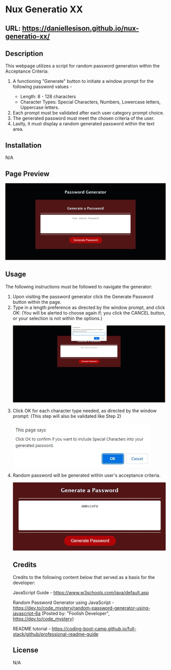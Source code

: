 # Nux Generatio XX

## URL: https://daniellesison.github.io/nux-generatio-xx/

## Description

This webpage utilizes a script for random password generation within the Acceptance Criteria:

<ol>
    <li>A functioning "Generate" button to initiate a window prompt for the following password values - </li>
        <ul>
        <li>Length: 8 - 128 characters</li>
        <li>Character Types: Special Characters, Numbers, Lowercase letters, Uppercase letters.</li>
        </ul>
    <li>Each prompt must be validated after each user category prompt choice.</li>    
    <li>The generated password must meet the chosen criteria of the user.</li>
    <li>Lastly, it must display a random generated password within the text area.</li>    
</ol>

## Installation

N/A

## Page Preview

![Webpage screenshot](./assets/images/screenshot-initial.png)

## Usage

The following instructions must be followed to navigate the generator:

<ol>
<li>Upon visiting the password generator click the Generate Password button within the page. </li>

<li>Type in a length preference as directed by the window prompt, and click OK: (You will be alerted to choose again if; you click the CANCEL button, or your selection is not within the options.)

![Length Window Prompt](./assets/images/LengthPrompt.JPG)</li>

<li>Click OK for each character type needed, as directed by the window prompt: (This step will also be validated like Step 2) </li>

![Character Type Window 1](./assets/images/CharacterPrompt.JPG)

<li>Random password will be generated within user's acceptance criteria.

![Password Sample](./assets/images/PasswordSample.JPG)

## Credits

Credits to the following content below that served as a basis for the developer:

JavaScript Guide - https://www.w3schools.com/java/default.asp

Random Password Generator using JavaScript - https://dev.to/code_mystery/random-password-generator-using-javascript-6a (Posted by: "Foolish Developer", https://dev.to/code_mystery)


README tutorial - https://coding-boot-camp.github.io/full-stack/github/professional-readme-guide


## License

N/A
